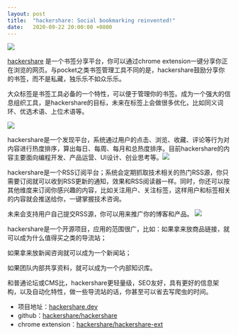 ```yaml
---
layout: post
title:  "hackershare: Social bookmarking reinvented!"
date:   2020-09-22 20:00:00 +0800
---
```


![](https://l.ruby-china.com/photo/2020/f30cbd33-7093-4091-8850-45d9c9527f3a.png!large)

[hackershare](https://hackershare.dev) 是一个书签分享平台，你可以通过chrome extension一键分享你正在浏览的网页。与pocket之类书签管理工具不同的是，hackershare鼓励分享你的书签，而不是私藏，独乐乐不如众乐乐。

大众标签是书签工具必备的一个特性，可以便于管理你的书签。成为一个强大的信息组织工具，是hackershare的目标，未来在标签上会做很多优化，比如同义词环、优选术语、上位术语等。

![](https://l.ruby-china.com/photo/2020/9f00c460-f7d5-4264-896c-cfac7589709c.jpg!large)


hackershare是一个发现平台，系统通过用户的点击、浏览、收藏、评论等行为对内容进行热度排序，算出每日、每周、每月和总热度排序。目前hackershare的内容主要面向编程开发、产品运营、UI设计、创业思考等。![](https://l.ruby-china.com/photo/2020/c487ecf1-9507-4f21-b125-3bc281389f47.png!large)


hackershare是一个RSS订阅平台；系统会定期抓取技术相关的热门RSS源，你只需要订阅就可以收到RSS更新的通知，效果和RSS阅读器一样。同时，你还可以按其他维度来订阅你感兴趣的内容，比如关注用户、关注标签，这样用户和标签相关的内容就会推送给你，一键掌握技术咨询。

未来会支持用户自己提交RSS源，你可以用来推广你的博客和产品。
![](https://l.ruby-china.com/photo/2020/e2ea87f2-a7c7-4380-9ee2-75c0c0cd2310.png!large)


hackershare是一个开源项目，应用的范围很广，比如：如果拿来放商品链接，就可以成为什么值得买之类的导流站；

如果拿来放新闻咨询就可以成为一个新闻站；

如果团队内部共享资料，就可以成为一个内部知识库。

和普通论坛或CMS比，hackershare更轻量级，SEO友好，具有更好的信息架构，以及自动化特性，做一些导流站的话，你甚至可以省去写爬虫的时间。

* 项目地址：[hackershare.dev](https://hackershare.dev)
* github：[hackershare/hackershare](https://github.com/hackershare/hackershare)
* chrome extension：[hackershare/hackershare-ext](https://github.com/hooopo/hackershare-ext)
